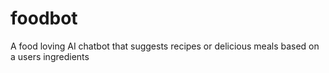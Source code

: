 # foodbot
A food loving AI chatbot that suggests recipes or delicious meals based on a users ingredients
